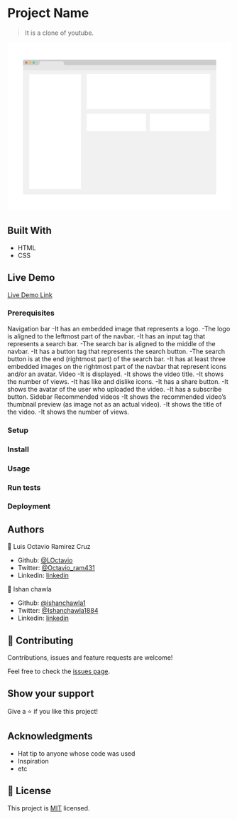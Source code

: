 # Project Name

> It is a clone of youtube.

![screenshot](./app_screenshot.png)


## Built With

- HTML
- CSS

## Live Demo

[Live Demo Link](https://livedemo.com)


### Prerequisites

Navigation bar
-It has an embedded image that represents a logo.
-The logo is aligned to the leftmost part of the navbar.
-It has an input tag that represents a search bar.
-The search bar is aligned to the middle of the navbar.
-It has a button tag that represents the search button.
-The search button is at the end (rightmost part) of the search bar.
-It has at least three embedded images on the rightmost part of the navbar that represent icons and/or an avatar.
Video
-It is displayed.
-It shows the video title.
-It shows the number of views.
-It has like and dislike icons.
-It has a share button.
-It shows the avatar of the user who uploaded the video.
-It has a subscribe button.
Sidebar Recommended videos
-It shows the recommended video’s thumbnail preview (as image not as an actual video).
-It shows the title of the video.
-It shows the number of views.

### Setup

### Install

### Usage

### Run tests

### Deployment



## Authors

👤 Luis Octavio Ramirez Cruz

- Github: [@LOctavio](https://github.com/LOctavio)
- Twitter: [@Octavio_ram431](https://twitter.com/Octavio_ram431)
- Linkedin: [linkedin](https://www.linkedin.com/in/luis-octavio-ramirez-cruz-714521178/)

👤 Ishan chawla 

- Github: [@ishanchawla1](https://github.com/gishanchawla1)
- Twitter: [@Ishanchawla1884](https://twitter.com/Ishanchawla1884)
- Linkedin: [linkedin](https://www.linkedin.com/in/ishan-chawla-232988b5/)

## 🤝 Contributing

Contributions, issues and feature requests are welcome!

Feel free to check the [issues page](issues/).

## Show your support

Give a ⭐️ if you like this project!

## Acknowledgments

- Hat tip to anyone whose code was used
- Inspiration
- etc

## 📝 License

This project is [MIT](lic.url) licensed.
